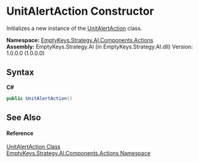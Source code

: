 # UnitAlertAction Constructor 
 

Initializes a new instance of the <a href="T_EmptyKeys_Strategy_AI_Components_Actions_UnitAlertAction">UnitAlertAction</a> class.

**Namespace:**&nbsp;<a href="N_EmptyKeys_Strategy_AI_Components_Actions">EmptyKeys.Strategy.AI.Components.Actions</a><br />**Assembly:**&nbsp;EmptyKeys.Strategy.AI (in EmptyKeys.Strategy.AI.dll) Version: 1.0.0.0 (1.0.0.0)

## Syntax

**C#**<br />
``` C#
public UnitAlertAction()
```


## See Also


#### Reference
<a href="T_EmptyKeys_Strategy_AI_Components_Actions_UnitAlertAction">UnitAlertAction Class</a><br /><a href="N_EmptyKeys_Strategy_AI_Components_Actions">EmptyKeys.Strategy.AI.Components.Actions Namespace</a><br />